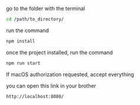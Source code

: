 go to the folder with the terminal

``` bash
cd /path/to_directory/
```

run the command
``` bash
npm install
```

once the project installed, run the command

``` bash
npm run start
```

If macOS authorization requested, accept everything

you can open this link in your brother

``` bash
http://localhost:8080/
```
